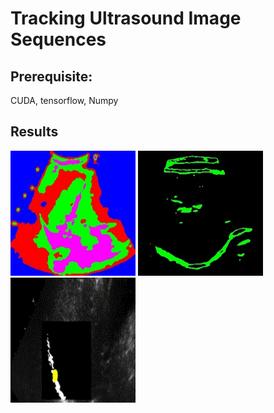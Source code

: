 <!--
@Author: Tian Qiao <qiaotian>
@Date:   2016-05-26T21:07:10+08:00
@Email:  qiaotian@me.com
@Last modified by:   qiaotian
@Last modified time: 2016-06-14T13:30:04+08:00
@License: DO WHAT THE FUCK YOU WANT TO PUBLIC LICENSE
-->



# Tracking Ultrasound Image Sequences

<!--
## Dataset

Nine 2D ultrasound sequences of the liver of healthy volunteers were acquired during free breathing over a period of 5-10 min. Please refer to the following publications:

[1] L. Petrusca, P. Cattin, V. De Luca, F. Preiswerk, Z. Celicanin, V. Auboiroux, M. Viallon, P. Arnold, F. Santini, S. Terraz, K. Scheffler, C. D. Becker, R. Salomir, "Hybrid Ultrasound/Magnetic Resonance Simultaneous Acquisition and Image Fusion for Motion Monitoring in the Upper Abdomen", Investigative Radiology, Vol. 48, No. 5, pp. 333-340, 2013.

[2] V. De Luca, M. Tschannen, G. SzÃ©kely, C. Tanner, "A Learning-based Approach for Fast and Robust Vessel Tracking in Long Ultrasound Sequences", Medical Image Computing and Computer-Assisted Intervention, Springer. volume of LNCS 8149, pp. 518-525, 2013.
-->
## Prerequisite:
CUDA, tensorflow, Numpy

## Results

<img src="./res/cluster.jpg" width="200" height="200">
<img src="./res/features.jpg" width="200" height="200">
<img src="./res/hightlight_center.gif" width="200" height="200">
<!--
<img src="./res/figure_3.png" height="200">
 -->



<!--
![clusters](./res/cluster.jpg =300x300)
![features](./res/features.jpg =300x300)
 -->
